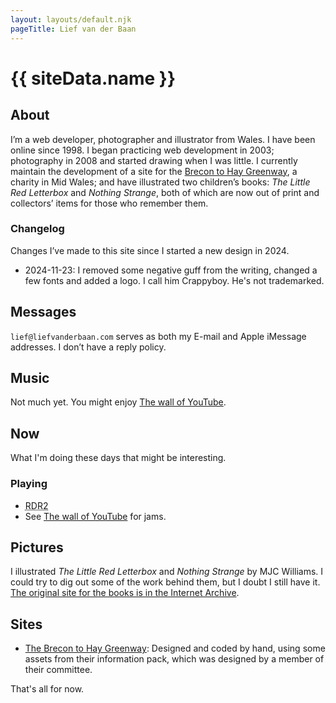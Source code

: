 ```yaml
---
layout: layouts/default.njk
pageTitle: Lief van der Baan
---
```


# {{ siteData.name }}

## About

I’m a web developer, photographer and illustrator from Wales. I have been online since 1998. I began practicing web development in 2003; photography in 2008 and started drawing when I was little. I currently maintain the development of a site for the [Brecon to Hay Greenway](https://brecontohay.org), a charity in Mid Wales; and have illustrated two children’s books: <i>The Little Red Letterbox</i> and <i>Nothing Strange</i>, both of which are now out of print and collectors’ items for those who remember them.

### Changelog

Changes I’ve made to this site since I started a new design in 2024.

- 2024-11-23: I removed some negative guff from the writing, changed a few fonts and added a logo. I call him Crappyboy. He's not trademarked.

## Messages

`lief@liefvanderbaan.com` serves as both my E-mail and Apple iMessage addresses. I don’t have a reply policy.

## Music

Not much yet. You might enjoy [The wall of YouTube](/seriesoftubes).

## Now

What I'm doing these days that might be interesting.

### Playing

- <abbr title="Red Dead Redemption 2">RDR2</abbr>
- See [The wall of YouTube](/seriesoftubes) for jams.

## Pictures

I illustrated <i>The Little Red Letterbox</i> and <i>Nothing Strange</i> by MJC Williams. I could try to dig out some of the work behind them, but I doubt I still have it. [The original site for the books is in the Internet Archive](https://web.archive.org/web/20060424081138/http://www.the-little-red-letterbox.com/).

## Sites

- [The Brecon to Hay Greenway](https://brecontohay.org): Designed and coded by hand, using some assets from their information pack, which was designed by a member of their committee.

That's all for now.
